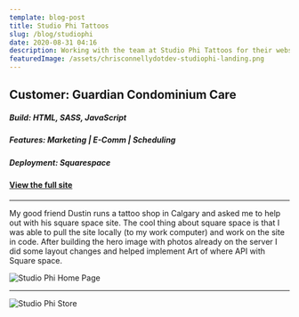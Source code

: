 ```yaml
---
template: blog-post
title: Studio Phi Tattoos
slug: /blog/studiophi
date: 2020-08-31 04:16
description: Working with the team at Studio Phi Tattoos for their website
featuredImage: /assets/chrisconnellydotdev-studiophi-landing.png
---
```

## Customer: Guardian Condominium Care

##### Build: HTML, SASS, JavaScript

##### Features: Marketing | E-Comm | Scheduling

##### Deployment: Squarespace

#### [View the full site](https://studiophitattoos.com/)

---

My good friend Dustin runs a tattoo shop in Calgary and asked me to help out with his square space site. The cool thing about square space is that I was able to pull the site locally (to my work computer) and work on the site in code. After building the hero image with photos already on the server I did some layout changes and helped implement Art of where API with Square space.

![Studio Phi Home Page](/assets/chrisconnellydotdevv-studiophi-homepage.png "The Studio Phi Home Page")

---

![Studio Phi Store ](/assets/chrisconnellydotdev-studiophi-merch.png "The Studio Phi Shop")